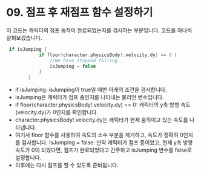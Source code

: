 # 09. 점프 후 재점프 함수 설정하기

이 코드는 캐릭터의 점프 동작이 완료되었는지를 검사하는 부분입니다. 코드를 하나씩 살펴보겠습니다.
```swift
 if isJumping {
            if floor(character.physicsBody!.velocity.dy) == 0 {
                //We have stopped falling
                isJumping = false
            }
        }
```
- if isJumping: isJumping이 true일 때만 아래의 조건을 검사합니다.
-  isJumping은 캐릭터가 점프 중인지를 나타내는 불리언 변수입니다.
-  if floor(character.physicsBody!.velocity.dy) == 0: 캐릭터의 y축 방향 속도(velocity.dy)가 0인지를 확인합니다.
-  character.physicsBody!.velocity.dy는 캐릭터가 현재 움직이고 있는 속도를 나타냅니다.
-  여기서 floor 함수를 사용하여 속도의 소수 부분을 제거하고, 속도가 정확히 0인지를 검사합니다.
isJumping = false: 만약 캐릭터가 점프 중이었고, 현재 y축 방향 속도가 0이 되었다면, 점프가 완료되었다고 간주하고 isJumping 변수를 false로 설정합니다.
- 이후에는 다시 점프를 할 수 있도록 준비됩니다.
